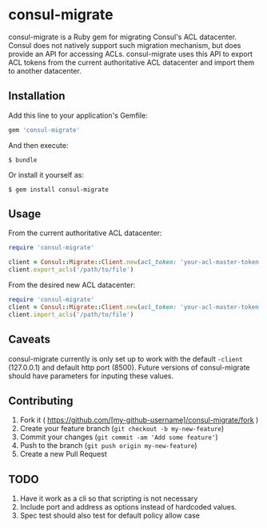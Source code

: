 # consul-migrate

consul-migrate is a Ruby gem for migrating Consul's ACL datacenter. Consul does not natively support such migration mechanism, but does provide an API for accessing ACLs. consul-migrate uses this API to export ACL tokens from the current authoritative ACL datacenter and import them to another datacenter.

## Installation

Add this line to your application's Gemfile:

```ruby
gem 'consul-migrate'
```

And then execute:

    $ bundle

Or install it yourself as:

    $ gem install consul-migrate

## Usage
From the current authoritative ACL datacenter:

```ruby
require 'consul-migrate'

client = Consul::Migrate::Client.new(acl_token: 'your-acl-master-token')
client.export_acls('/path/to/file')
```

From the desired new ACL datacenter:
```ruby
require 'consul-migrate'
client = Consul::Migrate::Client.new(acl_token: 'your-acl-master-token')
client.import_acls('/path/to/file')
```

## Caveats

consul-migrate currently is only set up to work with the default `-client` (127.0.0.1) and default http port (8500). Future versions of consul-migrate should have parameters for inputing these values.

## Contributing

1. Fork it ( https://github.com/[my-github-username]/consul-migrate/fork )
2. Create your feature branch (`git checkout -b my-new-feature`)
3. Commit your changes (`git commit -am 'Add some feature'`)
4. Push to the branch (`git push origin my-new-feature`)
5. Create a new Pull Request

## TODO

1. Have it work as a cli so that scripting is not necessary
2. Include port and address as options instead of hardcoded values.
3. Spec test should also test for default policy allow case
